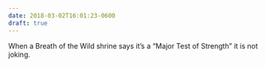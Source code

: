 ```yaml
---
date: 2018-03-02T16:01:23-0600
draft: true
---
```




When a Breath of the Wild shrine says it’s a “Major Test of Strength” it is not joking.



